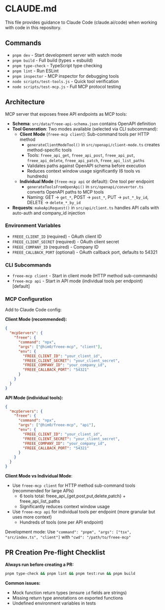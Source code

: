 # CLAUDE.md

This file provides guidance to Claude Code (claude.ai/code) when working with code in this repository.

## Commands

- `pnpm dev` - Start development server with watch mode
- `pnpm build` - Full build (types + esbuild)
- `pnpm type-check` - TypeScript type checking
- `pnpm lint` - Run ESLint
- `pnpm inspector` - MCP inspector for debugging tools
- `node scripts/test-tools.js` - Quick tool verification
- `node scripts/test-mcp.js` - Full MCP protocol testing

## Architecture

MCP server that exposes freee API endpoints as MCP tools:

- **Schema**: `src/data/freee-api-schema.json` contains OpenAPI definition
- **Tool Generation**: Two modes available (selected via CLI subcommand):
  - **Client Mode** (`freee-mcp client`): Sub-command tools per HTTP method
    - `generateClientModeTool()` in `src/openapi/client-mode.ts` creates method-specific tools
    - Tools: `freee_api_get`, `freee_api_post`, `freee_api_put`, `freee_api_delete`, `freee_api_patch`, `freee_api_list_paths`
    - Validates paths against OpenAPI schema before execution
    - Reduces context window usage significantly (6 tools vs hundreds)
  - **Individual Mode** (`freee-mcp api` or default): One tool per endpoint
    - `generateToolsFromOpenApi()` in `src/openapi/converter.ts` converts OpenAPI paths to MCP tools
    - Naming: GET → `get_*`, POST → `post_*`, PUT → `put_*_by_id`, DELETE → `delete_*_by_id`
- **Requests**: `makeApiRequest()` in `src/api/client.ts` handles API calls with auto-auth and company_id injection

### Environment Variables

- `FREEE_CLIENT_ID` (required) - OAuth client ID
- `FREEE_CLIENT_SECRET` (required) - OAuth client secret
- `FREEE_COMPANY_ID` (required) - Company ID
- `FREEE_CALLBACK_PORT` (optional) - OAuth callback port, defaults to 54321

### CLI Subcommands

- `freee-mcp client` - Start in client mode (HTTP method sub-commands)
- `freee-mcp api` - Start in API mode (individual tools per endpoint) [default]

### MCP Configuration

Add to Claude Code config:

**Client Mode (recommended):**
```json
{
  "mcpServers": {
    "freee": {
      "command": "npx",
      "args": ["@him0/freee-mcp", "client"],
      "env": {
        "FREEE_CLIENT_ID": "your_client_id",
        "FREEE_CLIENT_SECRET": "your_client_secret",
        "FREEE_COMPANY_ID": "your_company_id",
        "FREEE_CALLBACK_PORT": "54321"
      }
    }
  }
}
```

**API Mode (individual tools):**
```json
{
  "mcpServers": {
    "freee": {
      "command": "npx",
      "args": ["@him0/freee-mcp", "api"],
      "env": {
        "FREEE_CLIENT_ID": "your_client_id",
        "FREEE_CLIENT_SECRET": "your_client_secret",
        "FREEE_COMPANY_ID": "your_company_id",
        "FREEE_CALLBACK_PORT": "54321"
      }
    }
  }
}
```

**Client Mode vs Individual Mode**:
- Use `freee-mcp client` for HTTP method sub-command tools (recommended for large APIs)
  - 6 tools total: freee_api_{get,post,put,delete,patch} + freee_api_list_paths
  - Significantly reduces context window usage
- Use `freee-mcp api` for individual tools per endpoint (more granular but uses more context)
  - Hundreds of tools (one per API endpoint)

Development mode: Use `"command": "pnpm", "args": ["tsx", "src/index.ts", "client"]` with `"cwd": "/path/to/freee-mcp"`

## PR Creation Pre-flight Checklist

**Always run before creating a PR:**

```bash
pnpm type-check && pnpm lint && pnpm test:run && pnpm build
```

**Common issues:**
- Mock function return types (ensure `id` fields are strings)
- Missing return type annotations on exported functions
- Undefined environment variables in tests
